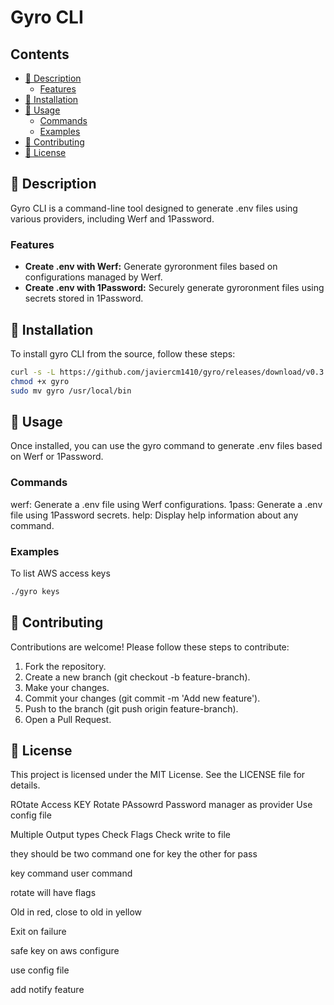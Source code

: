 <!-- omit in toc -->
# Gyro CLI

<!-- omit in toc -->
## Contents

- [📘 Description](#-description)
  - [Features](#features)
- [🚢 Installation](#-installation)
- [🔧 Usage](#-usage)
  - [Commands](#commands)
  - [Examples](#examples)
- [🤝 Contributing](#-contributing)
- [📄 License](#-license)

## 📘 Description

Gyro CLI is a command-line tool designed to generate .env files using various providers, including Werf and 1Password.

### Features

- **Create .env with Werf:** Generate gyroronment files based on configurations managed by Werf.
- **Create .env with 1Password:** Securely generate gyroronment files using secrets stored in 1Password.

## 🚢 Installation

To install gyro CLI from the source, follow these steps:

```bash
curl -s -L https://github.com/javiercm1410/gyro/releases/download/v0.3.0/gyro-darwin-x64.tar.gz | tar xz
chmod +x gyro
sudo mv gyro /usr/local/bin
```

## 🔧 Usage

Once installed, you can use the gyro command to generate .env files based on Werf or 1Password.

### Commands

werf: Generate a .env file using Werf configurations.
1pass: Generate a .env file using 1Password secrets.
help: Display help information about any command.

### Examples

To list AWS access keys

```bash
./gyro keys
```

## 🤝 Contributing

Contributions are welcome! Please follow these steps to contribute:

1. Fork the repository.
2. Create a new branch (git checkout -b feature-branch).
3. Make your changes.
4. Commit your changes (git commit -m 'Add new feature').
5. Push to the branch (git push origin feature-branch).
6. Open a Pull Request.

## 📄 License

This project is licensed under the MIT License. See the LICENSE file for details.


ROtate Access KEY
Rotate PAssowrd
Password manager as provider
Use config file


Multiple Output types
Check Flags
Check write to file


they should be two command one for key
the other for pass

key command
user command

rotate will have flags


Old in red, close to old in yellow


Exit on failure


safe key on aws configure

use config file

add notify feature
